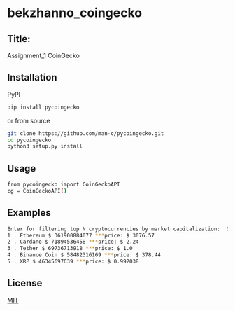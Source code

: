 # bekzhanno_coingecko
## Title:
Assignment_1 CoinGecko
## Installation

PyPI
```bash 
pip install pycoingecko
```
or from source
```bash
git clone https://github.com/man-c/pycoingecko.git
cd pycoingecko
python3 setup.py install
```
## Usage
```bash
from pycoingecko import CoinGeckoAPI
cg = CoinGeckoAPI()
```
## Examples
```bash
Enter for filtering top N cryptocurrencies by market capitalization:  5
1 . Ethereum $ 361900884077 ***price: $ 3076.57
2 . Cardano $ 71894536458 ***price: $ 2.24
3 . Tether $ 69736713918 ***price: $ 1.0
4 . Binance Coin $ 58482316169 ***price: $ 378.44
5 . XRP $ 46345697639 ***price: $ 0.992038
```
## License
[MIT](https://choosealicense.com/licenses/mit/)
